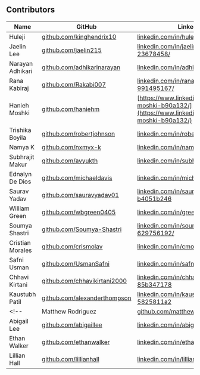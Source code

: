 
## Contributors

| Name | GitHub | LinkedIn |
|---|---|---|
| Huleji | [github.com/kinghendrix10](https://github.com/kinghendrix10) | [linkedin.com/in/huleji-tukura/](https://www.linkedin.com/in/huleji-tukura) |
| Jaelin Lee | [github.com/jaelin215](https://github.com/jaelin215) | [linkedin.com/in/jaelin-lee-23678458/](https://www.linkedin.com/in/jaelin-lee-23678458/) |
| Narayan Adhikari | [github.com/adhikarinarayan](github.com/adhikarinarayan) | [linkedin.com/in/adhikarinarayan/](https://www.linkedin.com/in/adhikarinarayan/) |
| Rana Kabiraj | [github.com/Rakabi007](https://github.com/Rakabi007) | [linkedin.com/in/rana-kabiraj-991495167/](https://www.linkedin.com/in/rana-kabiraj-991495167/)
| Hanieh Moshki | [github.com/haniehm](https://github.com/haniehm) | [https://www.linkedin.com/in/hanieh-moshki-b90a132/](https://www.linkedin.com/in/hanieh-moshki-b90a132/) |
| Trishika Boyila | [github.com/robertjohnson](https://github.com/robertjohnson) | [linkedin.com/in/robertjohnson](https://linkedin.com/in/robertjohnson) |
| Namya K | [github.com/nxmyx-k](https://github.com/nxmyx-k) | [linkedin.com/in/namya-kumar/](https://www.linkedin.com/in/namya-kumar/) |
| Subhrajit Makur | [github.com/avyukth](https://github.com/avyukth) | [linkedin.com/in/subhrajitmakur](https://www.linkedin.com/in/subhrajitmakur/) |
| Ednalyn De Dios | [github.com/michaeldavis](https://github.com/michaeldavis) | [linkedin.com/in/michaeldavis](https://linkedin.com/in/michaeldavis) |
| Saurav Yadav | [github.com/sauravyadav01](https://github.com/sauravyadav01) | [linkedin.com/in/saurav-yadav-b4051b246](https://www.linkedin.com/in/saurav-yadav-b4051b246) |
| William Green | [github.com/wbgreen0405](https://github.com/wbgreen0405) | [linkedin.com/in/greenwilliam/](https://www.linkedin.com/in/greenwilliam/) |
| Soumya Shastri | [github.com/Soumya-Shastri](https://github.com/Soumya-Shastri) | [linkedin.com/in/soumya-shastri-629756192/](https://www.linkedin.com/in/soumya-shastri-629756192/) |
| Cristian Morales | [github.com/crismolav](http://github.com/crismolav) | [linkedin.com/in/cmoraleso/](https://www.linkedin.com/in/cmoraleso/) |
| Safni Usman | [github.com/UsmanSafni](https://github.com/UsmanSafni) | [linkedin.com/in/safniusman](https://www.linkedin.com/in/safniusman) |
| Chhavi Kirtani | [github.com/chhavikirtani2000](https://github.com/chhavikirtani2000) | [linkedin.com/in/chhavi-kirtani-85b347178](https://www.linkedin.com/in/chhavi-kirtani-85b347178/) |
| Kaustubh Patil | [github.com/alexanderthompson](https://github.com/alexanderthompson) | [linkedin.com/in/kaustubh-patil-5825811a2](https://www.linkedin.com/in/kaustubh-patil-5825811a2/) |
<!-- | Matthew Rodriguez | [github.com/matthewrodriguez](https://github.com/matthewrodriguez) | [linkedin.com/in/matthewrodriguez](https://linkedin.com/in/matthewrodriguez) |
| Abigail Lee | [github.com/abigaillee](https://github.com/abigaillee) | [linkedin.com/in/abigaillee](https://linkedin.com/in/abigaillee) |
| Ethan Walker | [github.com/ethanwalker](https://github.com/ethanwalker) | [linkedin.com/in/ethanwalker](https://linkedin.com/in/ethanwalker) |
| Lillian Hall | [github.com/lillianhall](https://github.com/lillianhall) | [linkedin.com/in/lillianhall](https://linkedin.com/in/lillianhall) | -->
